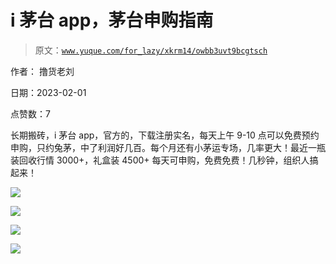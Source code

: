 # i 茅台 app，茅台申购指南

> 原文：[`www.yuque.com/for_lazy/xkrm14/owbb3uvt9bcgtsch`](https://www.yuque.com/for_lazy/xkrm14/owbb3uvt9bcgtsch)

作者： 撸货老刘 

日期：2023-02-01 

点赞数：7 

长期搬砖，i 茅台 app，官方的，下载注册实名，每天上午 9-10 点可以免费预约申购，只约兔茅，中了利润好几百。每个月还有小茅运专场，几率更大！最近一瓶装回收行情 3000+，礼盒装 4500+ 每天可申购，免费免费！几秒钟，组织人搞起来！ 

![](img/4e9b07fdf9ae9ea92fadb46ffef3da04.png) 

![](img/1dbcc7398f409efc68d669944d36fcae.png) 

![](img/c65e5153e8a87a405ed1a83a54497713.png) 

![](img/d3b8c44aa2bdd6082143fe9a59abfcc0.png) 

